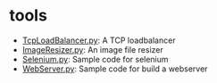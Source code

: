 # tools

* [TcpLoadBalancer.py](https://darren.code.blog/2022/08/06/write-a-tcp-loadbalancer-with-python-3-10/): A TCP loadbalancer
* [ImageResizer.py](https://darren.code.blog/2022/08/06/resize-images-with-python-3-10/): An image file resizer
* [Selenium.py](https://darren.code.blog/2022/08/09/using-python-to-control-firefox-with-selenium/): Sample code for selenium
* [WebServer.py](https://darren.code.blog/2022/08/10/using-python-to-write-a-web-server/): Sample code for build a webserver